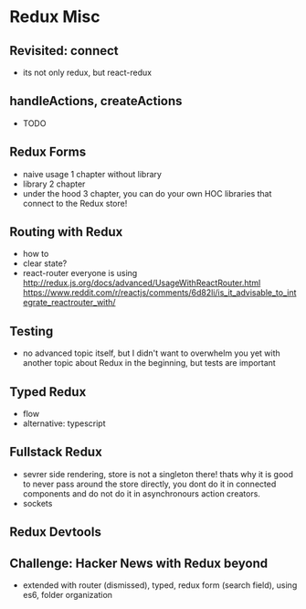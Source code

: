# Redux Misc

## Revisited: connect

- its not only redux, but react-redux

## handleActions, createActions

- TODO

## Redux Forms

- naive usage 1 chapter without library
- library 2 chapter
- under the hood 3 chapter, you can do your own HOC libraries that connect to the Redux store!

## Routing with Redux

- how to
- clear state?
- react-router everyone is using
http://redux.js.org/docs/advanced/UsageWithReactRouter.html
https://www.reddit.com/r/reactjs/comments/6d82li/is_it_advisable_to_integrate_reactrouter_with/

## Testing

- no advanced topic itself, but I didn't want to overwhelm you yet with another topic about Redux in the beginning, but tests are important

## Typed Redux

- flow
- alternative: typescript

## Fullstack Redux

- sevrer side rendering, store is not a singleton there! thats why it is good to never pass around the store directly, you dont do it in connected components and do not do it in asynchronours action creators.
- sockets

## Redux Devtools

## Challenge: Hacker News with Redux beyond

 - extended with router (dismissed), typed, redux form (search field), using es6, folder organization


